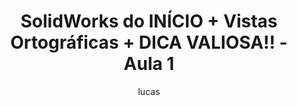 ---
author: lucas
layout: post-full
type: youtube
yt-video-id: YWmHzUw73BU
homedisplay: iframe
title: SolidWorks do INÍCIO + Vistas Ortográficas + DICA VALIOSA!! - Aula 1
tags: [video, iframe]
category: [video]
---